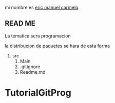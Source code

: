 mi nombre es [eric manuel carmelo](https://github.com/EricCaparroso/TutorialGitProg).

READ ME
----------------------------------


La tematica sera programacion

la distribucion de paquetes se hara de esta forma
1. src
   1. Main
   2. .gitignore
   3. Readme.md



# TutorialGitProg

